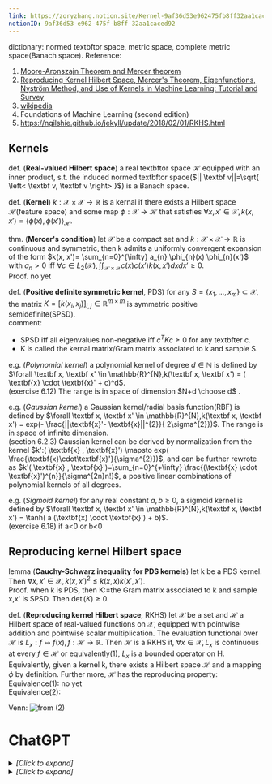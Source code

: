 ```yaml
---
link: https://zoryzhang.notion.site/Kernel-9af36d53e962475fb8ff32aa1caced92
notionID: 9af36d53-e962-475f-b8ff-32aa1caced92
---
```

dictionary: normed textbftor space, metric space, complete metric space(Banach space).
Reference:
1. [Moore-Aronszajn Theorem and Mercer theorem](https://stats.stackexchange.com/questions/576815/moore-aronszajn-theorem-and-mercer-theorem-for-the-kernel-trick)
2. [Reproducing Kernel Hilbert Space, Mercer's Theorem, Eigenfunctions, Nyström Method, and Use of Kernels in Machine Learning: Tutorial and Survey](https://arxiv.org/abs/2106.08443)
3. [wikipedia](https://en.wikipedia.org/wiki/Reproducing_kernel_Hilbert_space)
4. Foundations of Machine Learning (second edition)
5. https://ngilshie.github.io/jekyll/update/2018/02/01/RKHS.html

## Kernels
def. (**Real-valued Hilbert space**) a real textbftor space $\mathcal{H}$ equipped with an inner product, s.t. the induced normed textbftor space($|| \textbf v||=\sqrt{ \left<  \textbf v, \textbf v \right> }$) is a Banach space.

def. (**Kernel**) $k:\mathcal{X} \times \mathcal{X} \to \mathbb{R}$ is a kernal if there exists a Hilbert space $\mathcal{H}$(feature space) and some map $\phi: \mathcal{X} \to \mathcal{H}$ that satisfies $\forall x, x' \in \mathcal{X}, k(x, x')=\left< \phi(x), \phi(x') \right>_{\mathcal{H}}$.

thm. (**Mercer's condition**) let $\mathcal{X}$ be a compact set and $k:\mathcal{X} \times \mathcal{X} \to \mathbb{R}$ is continuous and symmetric, then k admits a uniformly convergent expansion of the form $k(x, x')= \sum_{n=0}^{\infty} a_{n} \phi_{n}(x) \phi_{n}(x')$ with $a_{n}>0$ iff $\forall c \in L_{2}(\mathcal{X}), \int \int_{\mathcal{X} \times \mathcal{X}} c(x)c(x')k(x,x') dxdx' \ge 0$.  
Proof. no yet


def. (**Positive definite symmetric kernel**, PDS) for any $S=\{x_{1}, \dots, x_{m}\} \subset \mathcal{X}$, the matrix $K=[k(x_i,x_j)]_{i,j} \in \mathbb{R}^{m \times m}$ is symmetric positive semidefinite(SPSD).  
comment: 
- SPSD iff all eigenvalues non-negative iff $c^{T} K c \ge 0$ for any textbfter c.
- K is called the kernal matrix/Gram matrix associated to k and sample S.

e.g. (*Polynomial kernel*) a polynomial kernel of degree $d \in \mathbb{N}$ is defined by $\forall \textbf x, \textbf x' \in \mathbb{R}^{N},k(\textbf x, \textbf x') = ( \textbf{x} \cdot  \textbf{x}' + c)^d$.   
(exercise 6.12) The range is in space of dimension $N+d \choose d$ . 

e.g. (*Gaussian kernel*) a Gaussian kernel/radial basis function(RBF) is defined by $\forall \textbf x, \textbf x' \in \mathbb{R}^{N},k(\textbf x, \textbf x') = exp(-  \frac{||\textbf{x}'- \textbf{x}||^{2}}{ 2\sigma^{2}})$. The range is in space of infinite dimension.  
(section 6.2.3) Gaussian kernel can be derived by normalization from the kernel $k':( \textbf{x} ,  \textbf{x}') \mapsto exp( \frac{\textbf{x}\cdot\textbf{x}'}{\sigma^{2}})$, and can be further rewrote as $k'( \textbf{x} ,  \textbf{x}')=\sum_{n=0}^{+\infty} \frac{(\textbf{x} \cdot  \textbf{x}')^{n}}{\sigma^{2n}n!}$, a positive linear combinations of polynomial kernels of all degrees.

e.g. (*Sigmoid kernel*) for any real constant $a,b \ge 0$, a sigmoid kernel is defined by $\forall \textbf x, \textbf x' \in \mathbb{R}^{N},k(\textbf x, \textbf x') = \tanh( a  (\textbf{x} \cdot  \textbf{x}') + b)$.   
(exercise 6.18) if a<0 or b<0

## Reproducing kernel Hilbert space
lemma (**Cauchy-Schwarz inequality for PDS kernels**) let k be a PDS kernel. Then $\forall x,x' \in \mathcal{X}, k(x,x')^{2}  \le k(x,x) k(x',x')$.  
Proof. when k is PDS, then K:=the Gram matrix associated to k and sample x,x' is SPSD. Then $\det(K) \ge 0$.

def. (**Reproducing kernel Hilbert space**, RKHS) let $\mathcal{X}$ be a set and $\mathcal{H}$ a Hilbert space of real-valued functions on $\mathcal{X}$, equipped with pointwise addition and pointwise scalar multiplication. The evaluation functional over $\mathcal{H}$ is $L_{x}: f \mapsto f(x), f: \mathcal{H} \to \mathbb{R}$. Then $\mathcal{H}$ is a RKHS if, $\forall x \in \mathcal{X}, L_{x}$ is continuous at every $f \in \mathcal{H}$ or equivalently(1), $L_{x}$ is a bounded operator on H.   
Equivalently, given a kernel k, there exists a Hilbert space $\mathcal{H}$ and a mapping $\phi$ by definition. Further more, $\mathcal{H}$ has the reproducing property:   
Equivalence(1): no yet  
Equivalence(2):  


Venn: 
![from (2)](https://ngilshie.github.io/assets/venn.jpg)




# ChatGPT

<details><summary><em>[Click to expand]</em></summary>

<br>

- The optimal values of most hyperparameters are sensitive to the batch size.

Therefore, changing the batch size typically requires starting the tuning

process all over again.

- The hyperparameters that interact most strongly with the batch size, and therefore are most important to tune separately for each batch size, are the optimizer hyperparameters (e.g. learning rate, momentum) and the regularization hyperparameters.

- Keep this in mind when choosing the batch size at the start of a project. If

you need to switch to a different batch size later on, it might be

difficult, time consuming, and expensive to re-tune everything for the new

batch size.

</details>

<details><summary><em>[Click to expand]</em></summary>

<br>
A reproducing kernel Hilbert space (RKHS) is a Hilbert space of functions that is defined by a positive definite kernel. One of the key properties of an RKHS is that the evaluation functional, $L_x$, defined by $L_x(f) = f(x)$, is a continuous linear functional on the space. The equivalence you mentioned states that the continuity of the evaluation functional at every point in the input space, $\mathcal{X}$, is equivalent to the evaluation functional being a bounded operator on the Hilbert space, $\mathcal{H}$.

The equivalence is true because a linear functional $L$ on a Hilbert space is continuous if and only if it is bounded. To see this, consider the Cauchy-Schwarz inequality:

$$ |L(f)|^2 \leq |L|^2 |f|^2 $$

This tells us that if $L$ is a continuous linear functional, then $|L(f)|$ is bounded by the product of the norm of $L$ and the norm of $f$. In other words, if $L$ is continuous, then $|L|$ is a finite non-negative number, which means $L$ is a bounded operator.

Conversely, if $L$ is a bounded operator, then the Cauchy-Schwarz inequality tells us that $|L(f)|$ is also bounded by a constant times $|f|$, so $L$ is continuous.

Thus, we see that continuity of the evaluation functional at every point in the input space is equivalent to the evaluation functional being a bounded operator on the Hilbert space.

It is also important to note that the key condition for $L_x$ being a bounded operator, is that the kernel is a positive definite function, as it gurantees the inner product of the space is well defined and the Cauchy-Schwarz inequality holds.

</details>